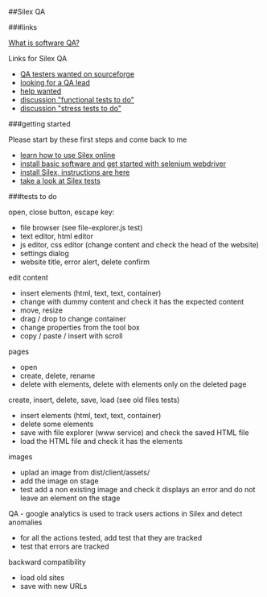 ##Silex QA

###links

[What is software QA?](http://en.wikipedia.org/wiki/Software_quality_assurance)

Links for Silex QA

* [QA testers wanted on sourceforge](http://sourceforge.net/p/forge/helpwanted/testers/thread/5ce1f0af/)
* [looking for a QA lead](https://github.com/silexlabs/Silex/issues/38)
* [help wanted]()
* [discussion "functional tests to do"](https://github.com/silexlabs/Silex/issues/36)
* [discussion "stress tests to do"](https://github.com/silexlabs/Silex/issues/39)

###getting started

Please start by these first steps and come back to me
* [learn how to use Silex online](http://www.silex.me)
* [install basic software and get started with selenium webdriver](http://webdriver.io/)
* [install Silex, instructions are here](https://github.com/silexlabs/Silex)
* [take a look at Silex tests](https://github.com/silexlabs/Silex/tree/master/test/functional)

###tests to do

open, close button, escape key:

* file browser (see file-explorer.js test)
* text editor, html editor
* js editor, css editor (change content and check the head of the website)
* settings dialog
* website title, error alert, delete confirm

edit content

* insert elements (html, text, text, container)
* change with dummy content and check it has the expected content
* move, resize
* drag / drop to change container
* change properties from the tool box
* copy / paste / insert with scroll

pages

* open
* create, delete, rename
* delete with elements, delete with elements only on the deleted page

create, insert, delete, save, load (see old files tests)

* insert elements (html, text, text, container)
* delete some elements
* save with file explorer (www service) and check the saved HTML file
* load the HTML file and check it has the elements

images

* uplad an image from dist/client/assets/
* add the image on stage
* test add a non existing image and check it displays an error and do not leave an element on the stage

QA - google analytics is used to track users actions in Silex and detect anomalies

* for all the actions tested, add test that they are tracked
* test that errors are tracked

backward compatibility

* load old sites
* save with new URLs
